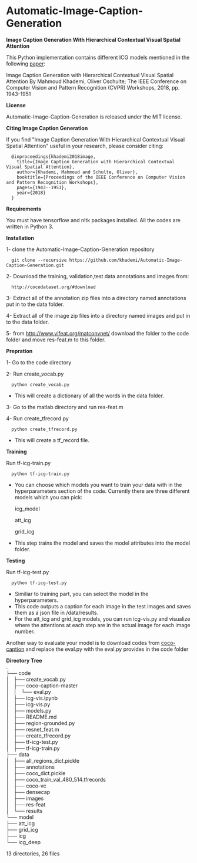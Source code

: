 # Automatic-Image-Caption-Generation


**Image Caption Generation With Hierarchical Contextual Visual Spatial Attention**

  This Python implementation contains different ICG models mentioned in the following [paper](http://openaccess.thecvf.com/content_cvpr_2018_workshops/w39/html/Khademi_Image_Caption_Generation_CVPR_2018_paper.html):

Image Caption Generation with Hierarchical Contextual Visual Spatial Attention
  By Mahmoud Khademi, Oliver Oschulte; The IEEE Conference on Computer Vision and Pattern Recognition (CVPR) Workshops, 2018, pp. 1943-1951



**License**

Automatic-Image-Caption-Generation is released under the MIT license.




**Citing Image Caption Generation**

If you find "Image Caption Generation With Hierarchical Contextual Visual Spatial Attention" useful in your research, please consider citing:

      @inproceedings{khademi2018image,
        title={Image Caption Generation with Hierarchical Contextual Visual Spatial Attention},
        author={Khademi, Mahmoud and Schulte, Oliver},
        booktitle={Proceedings of the IEEE Conference on Computer Vision and Pattern Recognition Workshops},
        pages={1943--1951},
        year={2018}
      }


**Requirements**

You must have tensorflow and nltk packages installed.
All the codes are written in Python 3.

**Installation**

1- clone the Automatic-Image-Caption-Generation repository

      git clone --recursive https://github.com/khademi/Automatic-Image-Caption-Generation.git

2- Download the training, validation,test data annotations and images from:

      http://cocodataset.org/#download

3- Extract all of the annotation zip files into a directory named annotations put in to the data folder.

4- Extract all of the image zip files into a directory named images and put in to the data folder.

5- from http://www.vlfeat.org/matconvnet/ download the folder to the code folder and move res-feat.m to this folder. 

**Prepration**

1- Go to the code directory

2- Run create_vocab.py

      python create_vocab.py
  * This will create a dictionary of all the words in the data folder.

3- Go to the matlab directory and run res-feat.m

4- Run create_tfrecord.py

      python create_tfrecord.py
  * This will create a tf_record file.

**Training**

Run tf-icg-train.py

      python tf-icg-train.py

  * You can choose which models you want to train your data with in the hyperparameters section of the code. Currently there are three different models which you can pick:
    <p> icg_model</p>
    <p> att_icg</p>
    <p> grid_icg</p>

  * This step trains the model and saves the model attributes into the model folder.


**Testing**

  Run tf-icg-test.py

      python tf-icg-test.py

  * Similiar to training part, you can select the model in the hyperparameters.
  * This code outputs a caption for each image in the test images and saves them as a json file in /data/results.
  * For the att_icg and grid_icg models, you can run icg-vis.py and visualize where the attentions at each step are in the actual image for each image number.  
  
 Another way to evaluate your model is to download codes from [coco-caption]( https://github.com/tylin/cococaption/tree/master/pycocoevalcap) and replace the eval.py with the eval.py provides in the code folder
       
  
  
**Directory Tree**  
.  
├── code  
│   ├── create_vocab.py  
│   ├── coco-caption-master  
│   │   └── eval.py  
│   ├── icg-vis.ipynb  
│   ├── icg-vis.py  
│   ├── models.py  
│   ├── README.md  
│   ├── region-grounded.py  
│   ├── resnet_feat.m  
│   ├── create_tfrecord.py  
│   ├── tf-icg-test.py  
│   ├── tf-icg-train.py  
├── data  
│   ├── all_regions_dict.pickle  
│   ├── annotations  
│   ├── coco_dict.pickle  
│   ├── coco_train_val_480_514.tfrecords  
│   ├── coco-vc  
│   ├── densecap  
│   ├── images  
│   ├── res-feat  
│   └── results   
└── model  
    ├── att_icg  
    ├── grid_icg  
    ├── icg  
    └── icg_deep  

13 directories, 26 files

